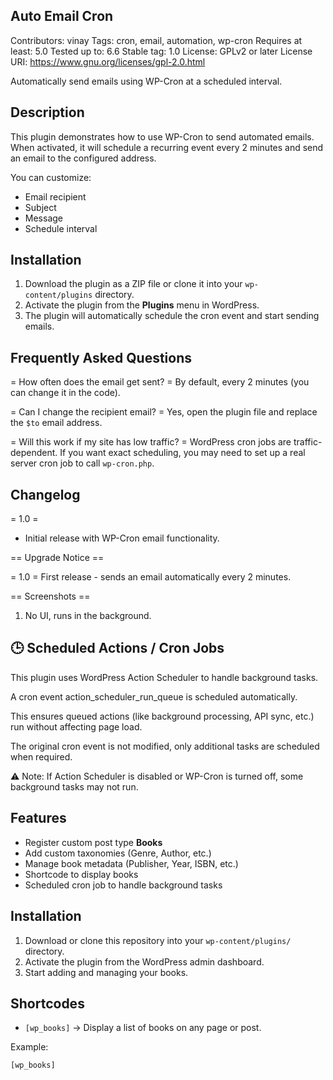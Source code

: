 ## Auto Email Cron
Contributors: vinay
Tags: cron, email, automation, wp-cron
Requires at least: 5.0
Tested up to: 6.6
Stable tag: 1.0
License: GPLv2 or later
License URI: https://www.gnu.org/licenses/gpl-2.0.html

Automatically send emails using WP-Cron at a scheduled interval.

## Description 

This plugin demonstrates how to use WP-Cron to send automated emails.
When activated, it will schedule a recurring event every 2 minutes 
and send an email to the configured address.

You can customize:
- Email recipient
- Subject
- Message
- Schedule interval

## Installation

1. Download the plugin as a ZIP file or clone it into your `wp-content/plugins` directory.
2. Activate the plugin from the **Plugins** menu in WordPress.
3. The plugin will automatically schedule the cron event and start sending emails.

 ## Frequently Asked Questions 

= How often does the email get sent? =
By default, every 2 minutes (you can change it in the code).

= Can I change the recipient email? =
Yes, open the plugin file and replace the `$to` email address.

= Will this work if my site has low traffic? =
WordPress cron jobs are traffic-dependent. If you want exact scheduling,
you may need to set up a real server cron job to call `wp-cron.php`.


## Changelog 

= 1.0 =
* Initial release with WP-Cron email functionality.

== Upgrade Notice ==

= 1.0 =
First release - sends an email automatically every 2 minutes.

== Screenshots ==

1. No UI, runs in the background.


## 🕒 Scheduled Actions / Cron Jobs

This plugin uses WordPress Action Scheduler to handle background tasks.

A cron event action_scheduler_run_queue is scheduled automatically.

This ensures queued actions (like background processing, API sync, etc.) run without affecting page load.

The original cron event is not modified, only additional tasks are scheduled when required.

⚠️ Note: If Action Scheduler is disabled or WP-Cron is turned off, some background tasks may not run.


## Features
- Register custom post type **Books**
- Add custom taxonomies (Genre, Author, etc.)
- Manage book metadata (Publisher, Year, ISBN, etc.)
- Shortcode to display books
- Scheduled cron job to handle background tasks

## Installation
1. Download or clone this repository into your `wp-content/plugins/` directory.
2. Activate the plugin from the WordPress admin dashboard.
3. Start adding and managing your books.

## Shortcodes
- `[wp_books]` → Display a list of books on any page or post.

Example:
```html
[wp_books]
